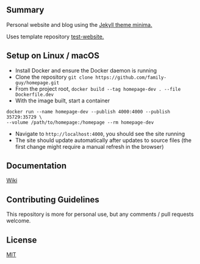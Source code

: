 ## Summary

Personal website and blog using the [Jekyll theme minima.](https://jekyll.github.io/minima/)

Uses template repository [test-website.](https://github.com/family-guy/test-website)

## Setup on Linux / macOS

- Install Docker and ensure the Docker daemon is running
- Clone the repository `git clone https://github.com/family-guy/homepage.git`
- From the project root, `docker build --tag homepage-dev . --file Dockerfile.dev`
- With the image built, start a container 

```docker
docker run --name homepage-dev --publish 4000:4000 --publish 35729:35729 \
--volume /path/to/homepage:/homepage --rm homepage-dev
```

- Navigate to `http://localhost:4000`, you should see the site running
- The site should update automatically after updates to source files (the first
  change might require a manual refresh in the browser)

## Documentation

[Wiki](https://github.com/family-guy/homepage/wiki)

## Contributing Guidelines

This repository is more for personal use, but any comments / pull requests welcome.

## License

[MIT](http://opensource.org/licenses/MIT)
